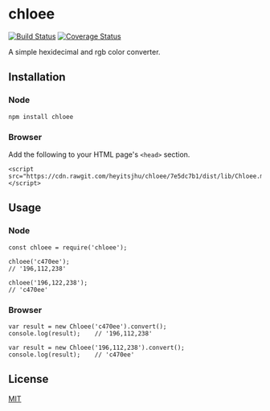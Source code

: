 # chloee
[![Build Status](https://travis-ci.org/heyitsjhu/chloee.svg?branch=master)](https://travis-ci.org/heyitsjhu/chloee)
[![Coverage Status](https://coveralls.io/repos/github/heyitsjhu/chloee/badge.svg?branch=master)](https://coveralls.io/github/heyitsjhu/chloee?branch=master)

A simple hexidecimal and rgb color converter.

## Installation

### Node

```
npm install chloee
```

### Browser
Add the following to your HTML page's `<head>` section.

```
<script src="https://cdn.rawgit.com/heyitsjhu/chloee/7e5dc7b1/dist/lib/Chloee.min.js"></script>
```

## Usage

### Node

```
const chloee = require('chloee');

chloee('c470ee');
// '196,112,238'

chloee('196,122,238');
// 'c470ee'
```

### Browser

```
var result = new Chloee('c470ee').convert();
console.log(result);    // '196,112,238'

var result = new Chloee('196,112,238').convert();
console.log(result);    // 'c470ee'
```

## License
[MIT](https://github.com/heyitsjhu/chloee/blob/master/LICENSE)